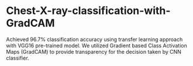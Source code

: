 # Chest-X-ray-classification-with-GradCAM
Achieved 96.7% classification accuracy using transfer learning approach with VGG16 pre-trained model. We utilized Gradient based Class Activation Maps (GradCAM) to provide transparency for the decision taken by CNN classifier.
